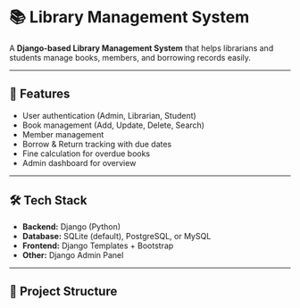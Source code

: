 # 📚 Library Management System  

A **Django-based Library Management System** that helps librarians and students manage books, members, and borrowing records easily.  

---

## 🚀 Features  

- User authentication (Admin, Librarian, Student)  
- Book management (Add, Update, Delete, Search)  
- Member management  
- Borrow & Return tracking with due dates  
- Fine calculation for overdue books  
- Admin dashboard for overview  

---

## 🛠️ Tech Stack  

- **Backend:** Django (Python)  
- **Database:** SQLite (default), PostgreSQL, or MySQL  
- **Frontend:** Django Templates + Bootstrap  
- **Other:** Django Admin Panel  

---

## 📂 Project Structure  

